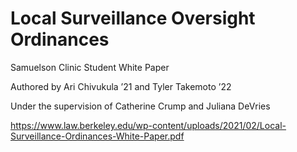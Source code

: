 # Local Surveillance Oversight Ordinances
Samuelson Clinic Student White Paper

Authored by Ari Chivukula ’21 and Tyler Takemoto ’22

Under the supervision of Catherine Crump and Juliana DeVries

https://www.law.berkeley.edu/wp-content/uploads/2021/02/Local-Surveillance-Ordinances-White-Paper.pdf
